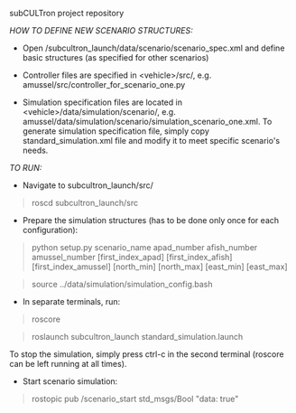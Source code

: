 subCULTron project repository

*HOW TO DEFINE NEW SCENARIO STRUCTURES:*

- Open /subcultron_launch/data/scenario/scenario_spec.xml and define basic structures (as specified for other scenarios)

- Controller files are specified in \<vehicle\>/src/, e.g. amussel/src/controller_for_scenario_one.py

- Simulation specification files are located in \<vehicle\>/data/simulation/scenario/, e.g. amussel/data/simulation/scenario/simulation_scenario_one.xml. To generate simulation specification file, simply copy standard_simulation.xml file and modify it to meet specific scenario's needs.

*TO RUN:*

- Navigate to subcultron_launch/src/

> roscd subcultron_launch/src

- Prepare the simulation structures (has to be done only once for each configuration):

>  python setup.py scenario_name apad_number afish_number amussel_number [first_index_apad] [first_index_afish] [first_index_amussel] [north_min] [north_max] [east_min] [east_max]

> source ../data/simulation/simulation_config.bash

- In separate terminals, run:

> roscore

> roslaunch subcultron_launch standard_simulation.launch 

To stop the simulation, simply press ctrl-c in the second terminal (roscore can be left running at all times).

- Start scenario simulation:

> rostopic pub /scenario_start std_msgs/Bool "data: true"
